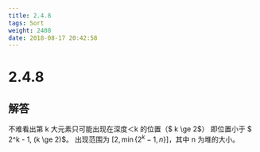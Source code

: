 ```yaml
---
title: 2.4.8
tags: Sort
weight: 2408
date: 2018-08-17 20:42:58
---
```


# 2.4.8


## 解答

不难看出第 k 大元素只可能出现在深度＜k 的位置（$ k \ge 2$）
即位置小于 $ 2^k - 1, (k \ge 2)$。
出现范围为 $[2, \min \{2^k -1, n\}]$，其中 n 为堆的大小。

